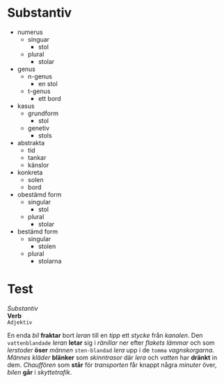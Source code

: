 # Substantiv

- numerus
	+ singuar
		* stol
	+ plural
		* stolar
- genus
	+ n-genus
		* en stol
	+ t-genus
		* ett bord
- kasus
	+ grundform
		* stol
	+ genetiv
		* stols
- abstrakta
	+ tid
	+ tankar
	+ känslor
- konkreta
	+ solen
	+ bord
- obestämd form
	+ singular
		* stol
	+ plural
		* stolar
- bestämd form
	+ singular
		* stolen
	+ plural
		* stolarna

# Test

_Substantiv_  
**Verb**  
`Adjektiv`  

En enda _bil_ **fraktar** bort _leran_ till en _tipp_ ett _stycke_ från _kanalen_. Den `vattenblandade` _leran_ **letar** sig i _ränillar_ ner efter _flakets_ _lämmar_ och som _lerstoder_ **öser** _männen_ `sten-blandad` _lera_ upp i de `tomma` _vagnskorgarna_. _Männes_ _kläder_ **blänker** som _skinntrasor_ där _lera_ och _vatten_ har **dränkt** in dem. _Chauffören_ som **står** för _transporten_ får knappt några _minuter_ över, _bilen_ **går** i _skyttetrafik_.
